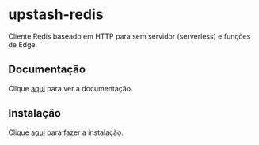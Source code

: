 # upstash-redis

Cliente Redis baseado em HTTP para sem servidor (serverless) e funções de Edge.

## Documentação

Clique [aqui](https://github.com/upstash/upstash-redis) para ver a documentação.

## Instalação

Clique [aqui](https://www.npmjs.com/package/@upstash/redis) para fazer a instalação.
